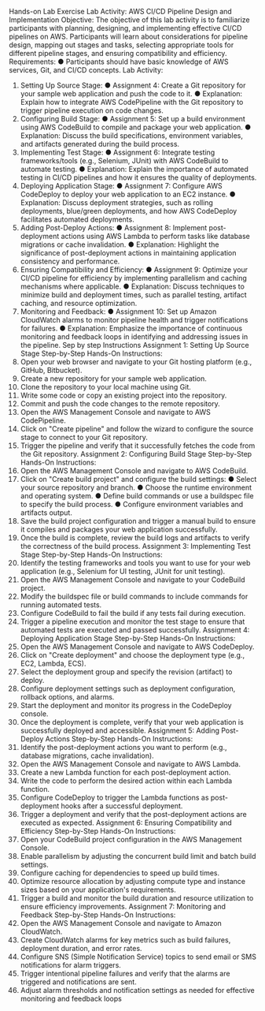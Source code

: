 Hands-on Lab Exercise
Lab Activity: AWS CI/CD Pipeline Design and Implementation
Objective: The objective of this lab activity is to familiarize participants with
planning, designing, and implementing effective CI/CD pipelines on AWS.
Participants will learn about considerations for pipeline design, mapping out
stages and tasks, selecting appropriate tools for different pipeline stages, and
ensuring compatibility and efficiency.
Requirements:
● Participants should have basic knowledge of AWS services, Git, and
CI/CD concepts.
Lab Activity:
1. Setting Up Source Stage:
● Assignment 4: Create a Git repository for your sample web application
and push the code to it.
● Explanation: Explain how to integrate AWS CodePipeline with the Git
repository to trigger pipeline execution on code changes.
2. Configuring Build Stage:
● Assignment 5: Set up a build environment using AWS CodeBuild to
compile and package your web application.
● Explanation: Discuss the build specifications, environment variables,
and artifacts generated during the build process.
3. Implementing Test Stage:
● Assignment 6: Integrate testing frameworks/tools (e.g., Selenium, JUnit)
with AWS CodeBuild to automate testing.
● Explanation: Explain the importance of automated testing in CI/CD
pipelines and how it ensures the quality of deployments.
4. Deploying Application Stage:
● Assignment 7: Configure AWS CodeDeploy to deploy your web
application to an EC2 instance.
● Explanation: Discuss deployment strategies, such as rolling
deployments, blue/green deployments, and how AWS CodeDeploy
facilitates automated deployments.
5. Adding Post-Deploy Actions:
● Assignment 8: Implement post-deployment actions using AWS
Lambda to perform tasks like database migrations or cache
invalidation.
● Explanation: Highlight the significance of post-deployment actions in
maintaining application consistency and performance.
6. Ensuring Compatibility and Efficiency:
● Assignment 9: Optimize your CI/CD pipeline for efficiency by
implementing parallelism and caching mechanisms where applicable.
● Explanation: Discuss techniques to minimize build and deployment
times, such as parallel testing, artifact caching, and resource
optimization.
7. Monitoring and Feedback:
● Assignment 10: Set up Amazon CloudWatch alarms to monitor pipeline
health and trigger notifications for failures.
● Explanation: Emphasize the importance of continuous monitoring and
feedback loops in identifying and addressing issues in the pipeline.
Sep by step Instructions
Assignment 1: Setting Up Source Stage
Step-by-Step Hands-On Instructions:
1. Open your web browser and navigate to your Git hosting platform (e.g.,
GitHub, Bitbucket).
2. Create a new repository for your sample web application.
3. Clone the repository to your local machine using Git.
4. Write some code or copy an existing project into the repository.
5. Commit and push the code changes to the remote repository.
6. Open the AWS Management Console and navigate to AWS
CodePipeline.
7. Click on "Create pipeline" and follow the wizard to configure the source
stage to connect to your Git repository.
8. Trigger the pipeline and verify that it successfully fetches the code from
the Git repository.
Assignment 2: Configuring Build Stage
Step-by-Step Hands-On Instructions:
1. Open the AWS Management Console and navigate to AWS CodeBuild.
2. Click on "Create build project" and configure the build settings:
● Select your source repository and branch.
● Choose the runtime environment and operating system.
● Define build commands or use a buildspec file to specify the build
process.
● Configure environment variables and artifacts output.
3. Save the build project configuration and trigger a manual build to
ensure it compiles and packages your web application successfully.
4. Once the build is complete, review the build logs and artifacts to verify
the correctness of the build process.
Assignment 3: Implementing Test Stage
Step-by-Step Hands-On Instructions:
1. Identify the testing frameworks and tools you want to use for your web
application (e.g., Selenium for UI testing, JUnit for unit testing).
2. Open the AWS Management Console and navigate to your CodeBuild
project.
3. Modify the buildspec file or build commands to include commands for
running automated tests.
4. Configure CodeBuild to fail the build if any tests fail during execution.
5. Trigger a pipeline execution and monitor the test stage to ensure that
automated tests are executed and passed successfully.
Assignment 4: Deploying Application Stage
Step-by-Step Hands-On Instructions:
1. Open the AWS Management Console and navigate to AWS CodeDeploy.
2. Click on "Create deployment" and choose the deployment type (e.g.,
EC2, Lambda, ECS).
3. Select the deployment group and specify the revision (artifact) to
deploy.
4. Configure deployment settings such as deployment configuration,
rollback options, and alarms.
5. Start the deployment and monitor its progress in the CodeDeploy
console.
6. Once the deployment is complete, verify that your web application is
successfully deployed and accessible.
Assignment 5: Adding Post-Deploy Actions
Step-by-Step Hands-On Instructions:
1. Identify the post-deployment actions you want to perform (e.g.,
database migrations, cache invalidation).
2. Open the AWS Management Console and navigate to AWS Lambda.
3. Create a new Lambda function for each post-deployment action.
4. Write the code to perform the desired action within each Lambda
function.
5. Configure CodeDeploy to trigger the Lambda functions as
post-deployment hooks after a successful deployment.
6. Trigger a deployment and verify that the post-deployment actions are
executed as expected.
Assignment 6: Ensuring Compatibility and Efficiency
Step-by-Step Hands-On Instructions:
1. Open your CodeBuild project configuration in the AWS Management
Console.
2. Enable parallelism by adjusting the concurrent build limit and batch
build settings.
3. Configure caching for dependencies to speed up build times.
4. Optimize resource allocation by adjusting compute type and instance
sizes based on your application's requirements.
5. Trigger a build and monitor the build duration and resource utilization
to ensure efficiency improvements.
Assignment 7: Monitoring and Feedback
Step-by-Step Hands-On Instructions:
1. Open the AWS Management Console and navigate to Amazon
CloudWatch.
2. Create CloudWatch alarms for key metrics such as build failures,
deployment duration, and error rates.
3. Configure SNS (Simple Notification Service) topics to send email or SMS
notifications for alarm triggers.
4. Trigger intentional pipeline failures and verify that the alarms are
triggered and notifications are sent.
5. Adjust alarm thresholds and notification settings as needed for
effective monitoring and feedback loops